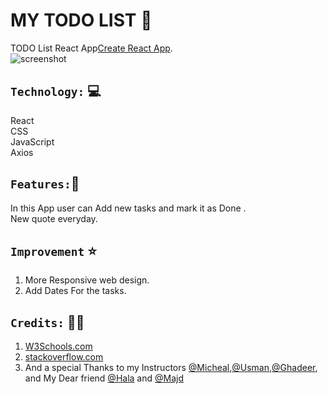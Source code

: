 

 # MY  TODO LIST 📝
 TODO List React App[Create React App]().<br>
![screenshot](/Users/sq/wdi-infinity/todo/Todo.jpg)


## `Technology:` 💻

React <br>
CSS <br>
JavaScript<br>
Axios 


## `Features:`🚀

In this App user can Add new tasks and mark it as Done .<br>
New quote everyday. 

## `Improvement` ⭐️
1. More Responsive web design.<br>
2. Add Dates For the tasks.


## `Credits:` 🙏🏻

1. [W3Schools.com](www.w3schools.com)
2. [stackoverflow.com](www.stackoverflow.com)
3. And a special Thanks to my Instructors [@Micheal](https://github.com/micfin),[@Usman](https://github.com/usmanbashir),[@Ghadeer](https://github.com/ghadeer-x/), and My Dear friend [@Hala](https://github.com/hala-almaimoni) and [@Majd](https://github.com/glllory)